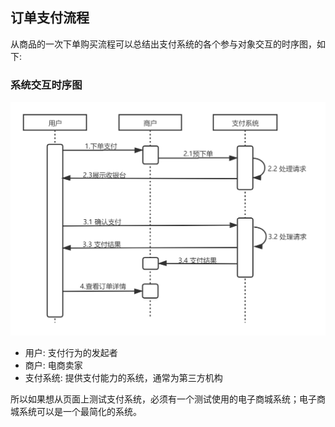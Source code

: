 ## 订单支付流程
从商品的一次下单购买流程可以总结出支付系统的各个参与对象交互的时序图，如下:
### 系统交互时序图
![系统交互时序图](../assets/images/支付流程.png)

* 用户: 支付行为的发起者
* 商户: 电商卖家
* 支付系统: 提供支付能力的系统，通常为第三方机构

所以如果想从页面上测试支付系统，必须有一个测试使用的电子商城系统；电子商城系统可以是一个最简化的系统。

